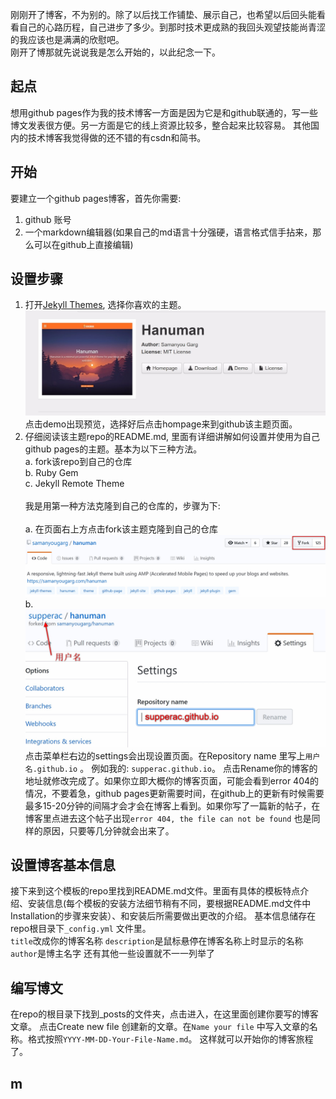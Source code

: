 刚刚开了博客，不为别的。除了以后找工作铺垫、展示自己，也希望以后回头能看看自己的心路历程，自己进步了多少。到那时技术更成熟的我回头观望技能尚青涩的我应该也是满满的欣慰吧。<br>
刚开了博那就先说说我是怎么开始的，以此纪念一下。

## 起点
想用github pages作为我的技术博客一方面是因为它是和github联通的，写一些博文发表很方便。另一方面是它的线上资源比较多，整合起来比较容易。
其他国内的技术博客我觉得做的还不错的有csdn和简书。

## 开始
要建立一个github pages博客，首先你需要:<br>
 1. github 账号<br>
 2. 一个markdown编辑器(如果自己的md语言十分强硬，语言格式信手拈来，那么可以在github上直接编辑)
 
## 设置步骤
1. 打开[Jekyll Themes](http://jekyllthemes.org/), 选择你喜欢的主题。
![](https://github.com/supperac/ts/blob/master/screenshot-jekyllthemes.org-2018.04.25-01-59-27.jpeg?raw=true)<br>
点击demo出现预览，选择好后点击hompage来到github该主题页面。<br>
2. 仔细阅读该主题repo的README.md, 里面有详细讲解如何设置并使用为自己github pages的主题。基本为以下三种方法。<br>
	a. fork该repo到自己的仓库<br>
	b. Ruby Gem<br>
	c. Jekyll Remote Theme<br><br>
我是用第一种方法克隆到自己的仓库的，步骤为下:<br><br>
	a. 在页面右上方点击fork该主题克隆到自己的仓库
	![](https://github.com/supperac/ts/blob/master/screenshot-github.com-2018.04.25-02-19-10.jpeg?raw=true)<br>
b.  ![](https://github.com/supperac/ts/blob/master/screenshot-github.com-2018.04.25-02-24-22.jpeg?raw=true)
点击菜单栏右边的settings会出现设置页面。在Repository name 里写上`用户名.github.io` 。
例如我的: `supperac.github.io`。
点击Rename你的博客的地址就修改完成了。如果你立即大概你的博客页面，可能会看到error 404的情况，不要着急，github pages更新需要时间，在github上的更新有时候需要最多15-20分钟的间隔才会才会在博客上看到。如果你写了一篇新的帖子，在博客里点进去这个帖子出现`error 404, the file can not be found` 也是同样的原因，只要等几分钟就会出来了。

## 设置博客基本信息
接下来到这个模板的repo里找到README.md文件。里面有具体的模板特点介绍、安装信息(每个模板的安装方法细节稍有不同，要根据README.md文件中Installation的步骤来安装）、和安装后所需要做出更改的介绍。
基本信息储存在repo根目录下`_config.yml` 文件里。<br>
`title`改成你的博客名称
`description`是鼠标悬停在博客名称上时显示的名称
`author`是博主名字
还有其他一些设置就不一一列举了<br>
## 编写博文
在repo的根目录下找到_posts的文件夹，点击进入，在这里面创建你要写的博客文章。
点击Create new file 创建新的文章。在`Name your file` 中写入文章的名称。格式按照`YYYY-MM-DD-Your-File-Name.md`。
这样就可以开始你的博客旅程了。

## m


<!--stackedit_data:
eyJoaXN0b3J5IjpbLTIxODk0NTE0NCwtMTI0ODMwNjU2MSwtMT
g1Mjc5NjM0NywxNTk3OTcyNTk4LDE1MTE1Nzk4NTMsLTEyNjQy
NzU2NSwxOTE5MDM2MjkzLDE4MzUxOTI0MzQsMTM1MTM1NTY5My
wtMTM5NjczODcwMywtMTc3NDE1OTcxMiwyOTcxMzQxNjgsNDIz
MDQwMjQzLC0zMDY4ODI5NzEsLTIxNDExMjM4OCwtMjEyNzI3MD
kxMSwtMTQzNzc4NzksNzY2NDM1NTEyLC0xNzE4MDA4NTcwLDg4
NTk3MDUwOF19
-->